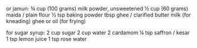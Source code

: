 or jamun:
¾ cup (100 grams) milk powder, unsweetened
½ cup (60 grams) maida / plain flour
½ tsp baking powder
 tbsp ghee / clarified butter
milk (for kneading)
ghee or oil (for frying)

for sugar syrup:
2 cup sugar
2 cup water
2 cardamom
¼ tsp saffron / kesar
1 tsp lemon juice
1 tsp rose water